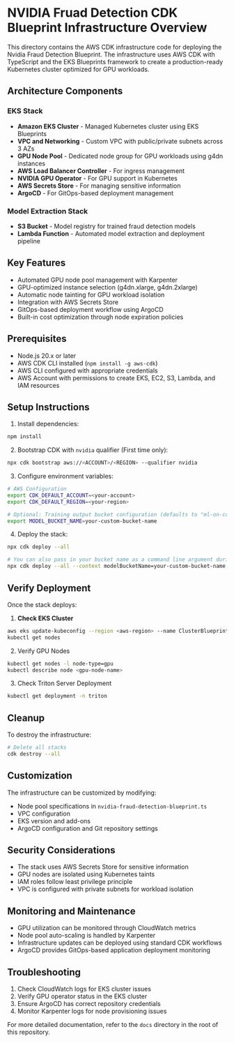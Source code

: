 # NVIDIA Fruad Detection CDK Blueprint Infrastructure Overview

This directory contains the AWS CDK infrastructure code for deploying the Nvidia Fraud Detection Blueprint. The infrastructure uses AWS CDK with TypeScript and the EKS Blueprints framework to create a production-ready Kubernetes cluster optimized for GPU workloads.

## Architecture Components

### EKS Stack

- **Amazon EKS Cluster** - Managed Kubernetes cluster using EKS Blueprints
- **VPC and Networking** - Custom VPC with public/private subnets across 3 AZs
- **GPU Node Pool** - Dedicated node group for GPU workloads using g4dn instances
- **AWS Load Balancer Controller** - For ingress management
- **NVIDIA GPU Operator** - For GPU support in Kubernetes
- **AWS Secrets Store** - For managing sensitive information
- **ArgoCD** - For GitOps-based deployment management

### Model Extraction Stack

- **S3 Bucket** - Model registry for trained fraud detection models
- **Lambda Function** - Automated model extraction and deployment pipeline

## Key Features

- Automated GPU node pool management with Karpenter
- GPU-optimized instance selection (g4dn.xlarge, g4dn.2xlarge)
- Automatic node tainting for GPU workload isolation
- Integration with AWS Secrets Store
- GitOps-based deployment workflow using ArgoCD
- Built-in cost optimization through node expiration policies

## Prerequisites

- Node.js 20.x or later
- AWS CDK CLI installed (`npm install -g aws-cdk`)
- AWS CLI configured with appropriate credentials
- AWS Account with permissions to create EKS, EC2, S3, Lambda, and IAM resources

## Setup Instructions

1. Install dependencies:

```bash
npm install
```

2. Bootstrap CDK with `nvidia` qualifier (First time only):

```bash
npx cdk bootstrap aws://<ACCOUNT>/<REGION> --qualifier nvidia
```

3. Configure environment variables:

```bash
# AWS Configuration
export CDK_DEFAULT_ACCOUNT=<your-account>
export CDK_DEFAULT_REGION=<your-region>

# Optional: Training output bucket configuration (defaults to "ml-on-containers")
export MODEL_BUCKET_NAME=your-custom-bucket-name
```

4. Deploy the stack:

```bash
npx cdk deploy --all

# You can also pass in your bucket name as a command line argument during deployment
npx cdk deploy --all --context modelBucketName=your-custom-bucket-name
```

## Verify Deployment

Once the stack deploys:

1. **Check EKS Cluster**

```bash
aws eks update-kubeconfig --region <aws-region> --name ClusterBlueprint
kubectl get nodes
```

2. Verify GPU Nodes

```bash
kubectl get nodes -l node-type=gpu
kubectl describe node <gpu-node-name>
```

3. Check Triton Server Deployment

```bash
kubectl get deployment -n triton
```

## Cleanup

To destroy the infrastructure:

```bash
# Delete all stacks
cdk destroy --all
```

## Customization

The infrastructure can be customized by modifying:

- Node pool specifications in `nvidia-fraud-detection-blueprint.ts`
- VPC configuration
- EKS version and add-ons
- ArgoCD configuration and Git repository settings

## Security Considerations

- The stack uses AWS Secrets Store for sensitive information
- GPU nodes are isolated using Kubernetes taints
- IAM roles follow least privilege principle
- VPC is configured with private subnets for workload isolation

## Monitoring and Maintenance

- GPU utilization can be monitored through CloudWatch metrics
- Node pool auto-scaling is handled by Karpenter
- Infrastructure updates can be deployed using standard CDK workflows
- ArgoCD provides GitOps-based application deployment monitoring

## Troubleshooting

1. Check CloudWatch logs for EKS cluster issues
2. Verify GPU operator status in the EKS cluster
3. Ensure ArgoCD has correct repository credentials
4. Monitor Karpenter logs for node provisioning issues

For more detailed documentation, refer to the `docs` directory in the root of this repository.
